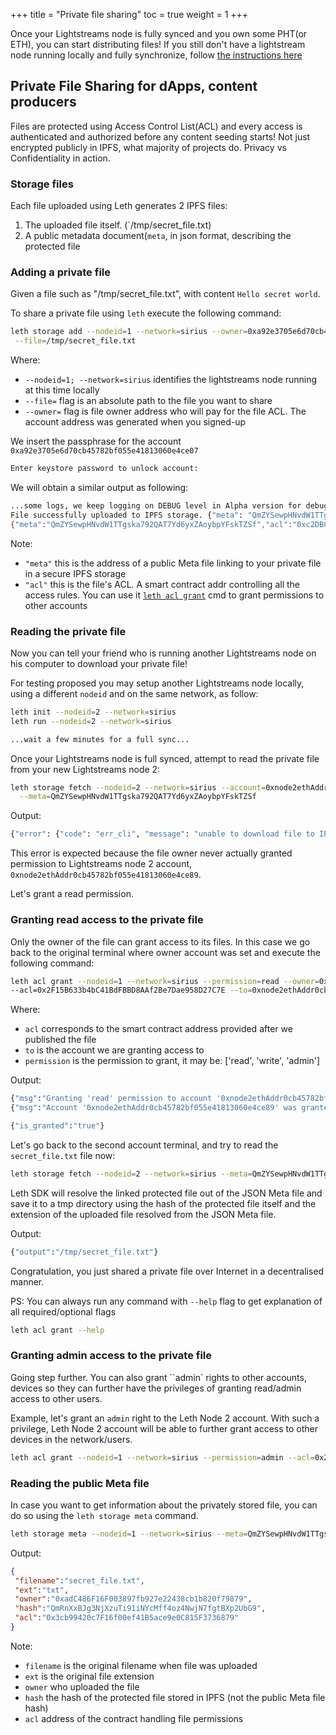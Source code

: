 +++
title = "Private file sharing"
toc = true
weight = 1
+++

Once your Lightstreams node is fully synced and you own some PHT(or ETH),
you can start distributing files! If you still don't have a lightstream node
running locally and fully synchronize, follow [the instructions here](getting-started/quick-start/)

## Private File Sharing for dApps, content producers

Files are protected using Access Control List(ACL) and every access is authenticated and authorized
before any content seeding starts! Not just encrypted publicly in IPFS,
what majority of projects do. Privacy vs Confidentiality in action.

### Storage files

Each file uploaded using Leth generates 2 IPFS files:

1. The uploaded file itself. (`/tmp/secret_file.txt)
1. A public metadata document(`meta`, in json format, describing the protected file

### Adding a private file

Given a file such as "/tmp/secret_file.txt", with content `Hello secret world`.

To share a private file using `leth` execute the following command:

```bash
leth storage add --nodeid=1 --network=sirius --owner=0xa92e3705e6d70cb45782bf055e41813060e4ce07 \
 --file=/tmp/secret_file.txt
```

Where:

- `--nodeid=1; --network=sirius` identifies the lightstreams node running at this time locally
- `--file=` flag is an absolute path to the file you want to share
- `--owner=` flag is file owner address who will pay for the file ACL. The account address was generated when you signed-up


We insert the passphrase for the account `0xa92e3705e6d70cb45782bf055e41813060e4ce07`
```bash
Enter keystore password to unlock account:
```

We will obtain a similar output as following:
```bash
...some logs, we keep logging on DEBUG level in Alpha version for debugging early bugs
File successfully uploaded to IPFS storage.	{"meta": "QmZYSewpHNvdW1TTgska792QAT7Yd6yxZAoybpYFskTZSf"}
{"meta":"QmZYSewpHNvdW1TTgska792QAT7Yd6yxZAoybpYFskTZSf","acl":"0xc2DBC8CdAba2df432C821639B80302f0675D6f74"}
```

  Note:

- `"meta"` this is the address of a public Meta file linking to your private file in a secure IPFS storage
- `"acl"` this is the file's ACL. A smart contract addr controlling all the access rules. You can use it [`leth acl grant`](#granting-read-access-to-the-private-file) cmd to grant permissions to other accounts

### Reading the private file

Now you can tell your friend who is running another Lightstreams node on his computer to download your private file!

For testing proposed you may setup another Lightstreams node locally, using a different `nodeid` and on the same network, as follow:

```bash
leth init --nodeid=2 --network=sirius
leth run --nodeid=2 --network=sirius

...wait a few minutes for a full sync...
```

Once your Lightstreams node is full synced, attempt to read the private file from your new Lightstreams node 2:

```bash
leth storage fetch --nodeid=2 --network=sirius --account=0xnode2ethAddr0cb45782bf055e41813060e4ce89 \
  --meta=QmZYSewpHNvdW1TTgska792QAT7Yd6yxZAoybpYFskTZSf
```

Output:

```bash
{"error": {"code": "err_cli", "message": "unable to download file to IPFS storage. Error: ipfs cat cmd timed out"}
```

This error is expected because the file owner never actually granted permission to Lightstreams node 2 account, `0xnode2ethAddr0cb45782bf055e41813060e4ce89`.

Let's grant a read permission.

### Granting read access to the private file

Only the owner of the file can grant access to its files. In this case we go back to the original terminal
where owner account was set and execute the following command:

```bash
leth acl grant --nodeid=1 --network=sirius --permission=read --owner=0xa92e3705e6d70cb45782bf055e41813060e4ce07 \
--acl=0x2F15B633b4bC41BdFBBD8AAf2Be7Dae958D27C7E --to=0xnode2ethAddr0cb45782bf055e41813060e4ce89
```
Where:

- `acl` corresponds to the smart contract address provided after we published the file
- `to` is the account we are granting access to
- `permission` is the permission to grant, it may be: ['read', 'write', 'admin']

Output:

```bash
{"msg":"Granting 'read' permission to account '0xnode2ethAddr0cb45782bf055e41813060e4ce89'..."}
{"msg":"Account '0xnode2ethAddr0cb45782bf055e41813060e4ce89' was granted 'read' permission."}

{"is_granted":"true"}
```

Let's go back to the second account terminal, and try to read the `secret_file.txt` file now:

```bash
leth storage fetch --nodeid=2 --network=sirius --meta=QmZYSewpHNvdW1TTgska792QAT7Yd6yxZAoybpYFskTZSf --account=0xnode2ethAddr0cb45782bf055e41813060e4ce89
```

Leth SDK will resolve the linked protected file out of the JSON Meta file and save it to a tmp directory using the hash of the protected file itself
and the extension of the uploaded file resolved from the JSON Meta file.

Output:

```bash
{"output":"/tmp/secret_file.txt"}
```

Congratulation, you just shared a private file over Internet in a decentralised manner.

PS: You can always run any command with `--help` flag to get explanation of all required/optional flags

```bash
leth acl grant --help
```

### Granting admin access to the private file

Going step further. You can also grant ``admin` rights to other accounts, devices so they can further have the privileges of granting read/admin access to other users.

Example, let's grant an `admin` right to the Leth Node 2 account. With such a privilege, Leth Node 2 account will be able to further grant access to other devices in the network/users.

```bash
leth acl grant --nodeid=1 --network=sirius --permission=admin --acl=0x2F15B633b4bC41BdFBBD8AAf2Be7Dae958D27C7E --owner=0xa92e3705e6d70cb45782bf055e41813060e4ce07 --to=0xnode2ethAddr0cb45782bf055e41813060e4ce89
```

### Reading the public Meta file

In case you want to get information about the privately stored file, you can do so using the `leth storage meta` command.

```bash
leth storage meta --nodeid=1 --network=sirius --meta=QmZYSewpHNvdW1TTgska792QAT7Yd6yxZAoybpYFskTZSf
```

Output:

```json
{
 "filename":"secret_file.txt",
 "ext":"txt",
 "owner":"0xadC486F16F003897fb927e22438cb1b820f79879",
 "hash":"QmRnXxBJg3NjXzuTi91iNYcMff4oz4NwjN7fgtBXp2UbG9",
 "acl":"0x3cb99420c7F16f00ef41B5ace9e0C815F3736879"
}
```

Note:

- `filename` is the original filename when file was uploaded
- `ext` is the original file extension
- `owner` who uploaded the file
- `hash` the hash of the protected file stored in IPFS (not the public Meta file hash)
- `acl` address of the contract handling file permissions

